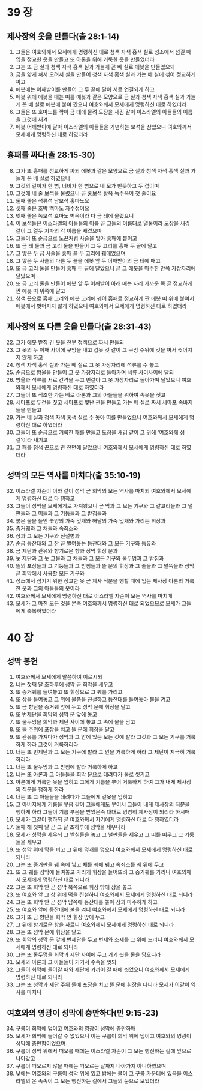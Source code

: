 # 39 장

## 제사장의 옷을 만들다(출 28:1-14)
1. 그들은 여호와께서 모세에게 명령하신 대로 청색 자색 홍색 실로 성소에서 섬길 때 입을 정교한 옷을 만들고 또 아론을 위해 거룩한 옷을 만들었더라
2. 그는 또 금 실과 청색 자색 홍색 실과 가늘게 꼰 베 실로 에봇을 만들었으되
3. 금을 얇게 쳐서 오려서 실을 만들어 청색 자색 홍색 실과 가는 베 실에 섞어 정교하게 짜고
4. 에봇에는 어깨받이를 만들어 그 두 끝에 달아 서로 연결되게 하고
5. 에봇 위에 에봇을 매는 띠를 에봇과 같은 모양으로 금 실과 청색 자색 홍색 실과 가늘게 꼰 베 실로 에봇에 붙여 짰으니 여호와께서 모세에게 명령하신 대로 하였더라
6. 그들은 또 호마노를 깎아 금 테에 물려 도장을 새김 같이 이스라엘의 아들들의 이름을 그것에 새겨
7. 에봇 어깨받이에 달아 이스라엘의 아들들을 기념하는 보석을 삼았으니 여호와께서 모세에게 명령하신 대로 하였더라

## 흉패를 짜다(출 28:15-30)
8. 그가 또 흉패를 정교하게 짜되 에봇과 같은 모양으로 금 실과 청색 자색 홍색 실과 가늘게 꼰 베 실로 하였으니
9. 그것의 길이가 한 뼘, 너비가 한 뼘으로 네 모가 반듯하고 두 겹이며
10. 그것에 네 줄 보석을 물렸으니 곧 홍보석 황옥 녹주옥이 첫 줄이요
11. 둘째 줄은 석류석 남보석 홍마노요
12. 셋째 줄은 호박 백마노 자수정이요
13. 넷째 줄은 녹보석 호마노 벽옥이라 다 금 테에 물렸으니
14. 이 보석들은 이스라엘의 아들들의 이름 곧 그들의 이름대로 열둘이라 도장을 새김 같이 그 열두 지파의 각 이름을 새겼으며
15. 그들이 또 순금으로 노끈처럼 사슬을 땋아 흉패에 붙이고
16. 또 금 테 둘과 금 고리 둘을 만들어 그 두 고리를 흉패 두 끝에 달고
17. 그 땋은 두 금 사슬을 흉패 끝 두 고리에 꿰매었으며
18. 그 땋은 두 사슬의 다른 두 끝을 에봇 앞 두 어깨받이의 금 테에 매고
19. 또 금 고리 둘을 만들어 흉패 두 끝에 달았으니 곧 그 에봇을 마주한 안쪽 가장자리에 달았으며
20. 또 금 고리 둘을 만들어 에봇 앞 두 어깨받이 아래 매는 자리 가까운 쪽 곧 정교하게 짠 에봇 띠 위쪽에 달고
21. 청색 끈으로 흉패 고리와 에봇 고리에 꿰어 흉패로 정교하게 짠 에봇 띠 위에 붙여서 에봇에서 벗어지지 않게 하였으니 여호와께서 모세에게 명령하신 대로 하였더라

## 제사장의 또 다른 옷을 만들다(출 28:31-43)
22. 그가 에봇 받침 긴 옷을 전부 청색으로 짜서 만들되
23. 그 옷의 두 어깨 사이에 구멍을 내고 갑옷 깃 같이 그 구멍 주위에 깃을 짜서 찢어지지 않게 하고
24. 청색 자색 홍색 실과 가는 베 실로 그 옷 가장자리에 석류를 수 놓고
25. 순금으로 방울을 만들어 그 옷 가장자리로 돌아가며 석류 사이사이에 달되
26. 방울과 석류를 서로 간격을 두고 번갈아 그 옷 가장자리로 돌아가며 달았으니 여호와께서 모세에게 명령하신 대로 하였더라
27. 그들이 또 직조한 가는 베로 아론과 그의 아들들을 위하여 속옷을 짓고
28. 세마포로 두건을 짓고 세마포로 빛난 관을 만들고 가는 베 실로 짜서 세마포 속바지들을 만들고
29. 가는 베 실과 청색 자색 홍색 실로 수 놓아 띠를 만들었으니 여호와께서 모세에게 명령하신 대로 하였더라
30. 그들이 또 순금으로 거룩한 패를 만들고 도장을 새김 같이 그 위에 '여호와께 성결'이라 새기고
31. 그 패를 청색 끈으로 관 전면에 달았으니 여호와께서 모세에게 명령하신 대로 하였더라

## 성막의 모든 역사를 마치다(출 35:10-19)
32. 이스라엘 자손이 이와 같이 성막 곧 회막의 모든 역사를 마치되 여호와께서 모세에게 명령하신 대로 다 행하고
33. 그들이 성막을 모세에게로 가져왔으니 곧 막과 그 모든 기구와 그 갈고리들과 그 널판들과 그 띠들과 그 기둥들과 그 받침들과
34. 붉은 물을 들인 숫양의 가죽 덮개와 해달의 가죽 덮개와 가리는 휘장과
35. 증거궤와 그 채들과 속죄소와
36. 상과 그 모든 기구와 진설병과
37. 순금 등잔대와 그 잔 곧 벌여놓는 등잔대와 그 모든 기구와 등유와
38. 금 제단과 관유와 향기로운 향과 장막 휘장 문과
39. 놋 제단과 그 놋 그물과 그 채들과 그 모든 기구와 물두멍과 그 받침과
40. 뜰의 포장들과 그 기둥들과 그 받침들과 뜰 문의 휘장과 그 줄들과 그 말뚝들과 성막 곧 회막에서 사용할 모든 기구와
41. 성소에서 섬기기 위한 정교한 옷 곧 제사 직분을 행할 때에 입는 제사장 아론의 거룩한 옷과 그의 아들들의 옷이라
42. 여호와께서 모세에게 명령하신 대로 이스라엘 자손이 모든 역사를 마치매
43. 모세가 그 마친 모든 것을 본즉 여호와께서 명령하신 대로 되었으므로 모세가 그들에게 축복하였더라


# 40 장

## 성막 봉헌
1. 여호와께서 모세에게 말씀하여 이르시되
2. 너는 첫째 달 초하루에 성막 곧 회막을 세우고
3. 또 증거궤를 들여놓고 또 휘장으로 그 궤를 가리고
4. 또 상을 들여놓고 그 위에 물품을 진설하고 등잔대를 들여놓아 불을 켜고
5. 또 금 향단을 증거궤 앞에 두고 성막 문에 휘장을 달고
6. 또 번제단을 회막의 성막 문 앞에 놓고
7. 또 물두멍을 회막과 제단 사이에 놓고 그 속에 물을 담고
8. 또 뜰 주위에 포장을 치고 뜰 문에 휘장을 달고
9. 또 관유를 가져다가 성막과 그 안에 있는 모든 것에 발라 그것과 그 모든 기구를 거룩하게 하라 그것이 거룩하리라
10. 너는 또 번제단과 그 모든 기구에 발라 그 안을 거룩하게 하라 그 제단이 지극히 거룩하리라
11. 너는 또 물두멍과 그 받침에 발라 거룩하게 하고
12. 너는 또 아론과 그 아들들을 회막 문으로 데려다가 물로 씻기고
13. 아론에게 거룩한 옷을 입히고 그에게 기름을 부어 거룩하게 하여 그가 내게 제사장의 직분을 행하게 하라
14. 너는 또 그 아들들을 데려다가 그들에게 겉옷을 입히고
15. 그 아버지에게 기름을 부음 같이 그들에게도 부어서 그들이 내게 제사장의 직분을 행하게 하라 그들이 기름 부음을 받았은즉 대대로 영영히 제사장이 되리라 하시매
16. 모세가 그같이 행하되 곧 여호와께서 자기에게 명령하신 대로 다 행하였더라
17. 둘째 해 첫째 달 곧 그 달 초하루에 성막을 세우니라
18. 모세가 성막을 세우되 그 받침들을 놓고 그 널판들을 세우고 그 띠를 띠우고 그 기둥들을 세우고
19. 또 성막 위에 막을 펴고 그 위에 덮개를 덮으니 여호와께서 모세에게 명령하신 대로 되니라
20. 그는 또 증거판을 궤 속에 넣고 채를 궤에 꿰고 속죄소를 궤 위에 두고
21. 또 그 궤를 성막에 들여놓고 가리개 휘장을 늘어뜨려 그 증거궤를 가리니 여호와께서 모세에게 명령하신 대로 되니라
22. 그는 또 회막 안 곧 성막 북쪽으로 휘장 밖에 상을 놓고
23. 또 여호와 앞 그 상 위에 떡을 진설하니 여호와께서 모세에게 명령하신 대로 되니라
24. 그는 또 회막 안 곧 성막 남쪽에 등잔대를 놓아 상과 마주하게 하고
25. 또 여호와 앞에 등잔대에 불을 켜니 여호와께서 모세에게 명령하신 대로 되니라
26. 그가 또 금 향단을 회막 안 휘장 앞에 두고
27. 그 위에 향기로운 향을 사르니 여호와께서 모세에게 명령하신 대로 되니라
28. 그는 또 성막 문에 휘장을 달고
29. 또 회막의 성막 문 앞에 번제단을 두고 번제와 소제를 그 위에 드리니 여호와께서 모세에게 명령하신 대로 되니라
30. 그는 또 물두멍을 회막과 제단 사이에 두고 거기 씻을 물을 담으니라
31. 모세와 아론과 그 아들들이 거기서 수족을 씻되
32. 그들이 회막에 들어갈 때와 제단에 가까이 갈 때에 씻었으니 여호와께서 모세에게 명령하신 대로 되니라
33. 그는 또 성막과 제단 주위 뜰에 포장을 치고 뜰 문에 휘장을 다니라 모세가 이같이 역사를 마치니

## 여호와의 영광이 성막에 충만하다(민 9:15-23)
34. 구름이 회막에 덮이고 여호와의 영광이 성막에 충만하매
35. 모세가 회막에 들어갈 수 없었으니 이는 구름이 회막 위에 덮이고 여호와의 영광이 성막에 충만함이었으며
36. 구름이 성막 위에서 떠오를 때에는 이스라엘 자손이 그 모든 행진하는 길에 앞으로 나아갔고
37. 구름이 떠오르지 않을 때에는 떠오르는 날까지 나아가지 아니하였으며
38. 낮에는 여호와의 구름이 성막 위에 있고 밤에는 불이 그 구름 가운데에 있음을 이스라엘의 온 족속이 그 모든 행진하는 길에서 그들의 눈으로 보았더라